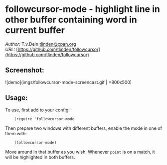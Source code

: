 # followcursor-mode - highlight line in other buffer containing word in current buffer

*Author:* T.v.Dein <tlinden@cpan.org><br>
*URL:* [https://github.com/tlinden/followcursor](https://github.com/tlinden/followcursor)<br>

## Screenshot:

![demo](imgs/followcursor-mode-screencast.gif | =800x500)

## Usage:

To use, first add to your config:

        (require 'followcursor-mode

Then prepare two windows with different buffers, enable the mode
in one of them with:

        (followcursor-mode)

Move around in that buffer as you wish. Whenever `point` is on a
match, it will be highlighted in both buffers.



